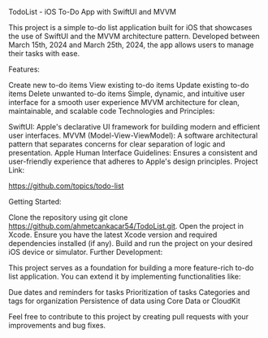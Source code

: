 TodoList - iOS To-Do App with SwiftUI and MVVM

This project is a simple to-do list application built for iOS that showcases the use of SwiftUI and the MVVM architecture pattern. Developed between March 15th, 2024 and March 25th, 2024, the app allows users to manage their tasks with ease.

Features:

Create new to-do items
View existing to-do items
Update existing to-do items
Delete unwanted to-do items
Simple, dynamic, and intuitive user interface for a smooth user experience
MVVM architecture for clean, maintainable, and scalable code
Technologies and Principles:

SwiftUI: Apple's declarative UI framework for building modern and efficient user interfaces.
MVVM (Model-View-ViewModel): A software architectural pattern that separates concerns for clear separation of logic and presentation.
Apple Human Interface Guidelines: Ensures a consistent and user-friendly experience that adheres to Apple's design principles.
Project Link:

https://github.com/topics/todo-list

Getting Started:

Clone the repository using git clone https://github.com/ahmetcankacar54/TodoList.git.
Open the project in Xcode.
Ensure you have the latest Xcode version and required dependencies installed (if any).
Build and run the project on your desired iOS device or simulator.
Further Development:

This project serves as a foundation for building a more feature-rich to-do list application. You can extend it by implementing functionalities like:

Due dates and reminders for tasks
Prioritization of tasks
Categories and tags for organization
Persistence of data using Core Data or CloudKit

Feel free to contribute to this project by creating pull requests with your improvements and bug fixes.
